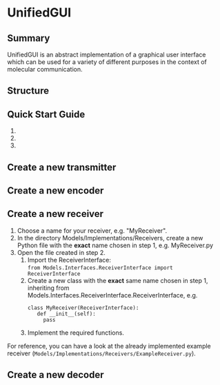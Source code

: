# UnifiedGUI
## Summary
UnifiedGUI is an abstract implementation of a graphical user interface which can be used for a variety of different purposes in the context of molecular communication.
## Structure
## Quick Start Guide
1.
1.
1.

## Create a new transmitter

## Create a new encoder

## Create a new receiver
1. Choose a name for your receiver, e.g. "MyReceiver".
1. In the directory Models/Implementations/Receivers, create a new Python file with the **exact** name chosen in step 1, e.g. MyReceiver.py
1. Open the file created in step 2.
   1. Import the ReceiverInterface:   
    `from Models.Interfaces.ReceiverInterface import ReceiverInterface`
   1. Create a new class with the **exact** same name chosen in step 1, inheriting from Models.Interfaces.ReceiverInterface.ReceiverInterface, e.g.
      ```
      class MyReceiver(ReceiverInterface):
         def __init__(self):
           pass
      ```
   1. Implement the required functions.

For reference, you can have a look at the already implemented example receiver (`Models/Implementations/Receivers/ExampleReceiver.py`).

## Create a new decoder